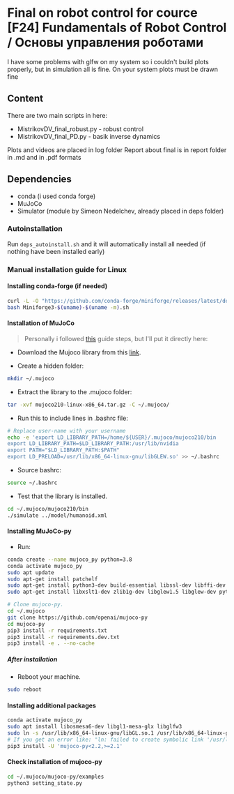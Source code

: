 # Final on robot control for cource \[F24\] Fundamentals of Robot Control / Основы управления роботами

I have some problems with glfw on my system so i couldn't build plots properly, but in simulation all is fine. On your system plots must be drawn fine

## Content
There are two main scripts in here:
- MistrikovDV_final_robust.py - robust control
- MistrikovDV_final_PD.py - basik inverse dynamics

Plots and videos are placed in log folder
Report about final is in report folder in .md and in .pdf formats

## Dependencies
- conda (i used conda forge)
- MuJoCo
- Simulator (module by Simeon Nedelchev, already placed in deps folder)

### Autoinstallation
Run `deps_autoinstall.sh` and it will automatically install all needed (if nothing have been installed early)

### Manual installation guide for Linux
#### Installing conda-forge (if needed)

``` bash
curl -L -O "https://github.com/conda-forge/miniforge/releases/latest/download/Miniforge3-$(uname)-$(uname -m).sh"
bash Miniforge3-$(uname)-$(uname -m).sh
```

#### Installation of MuJoCo
> Personally i followed [this](https://gist.github.com/saratrajput/60b1310fe9d9df664f9983b38b50d5da) guide steps, but I'll put it directly here:
- Download the Mujoco library from this [link](https://mujoco.org/download/mujoco210-linux-x86_64.tar.gz).

- Create a hidden folder:
``` bash
mkdir ~/.mujoco
```

- Extract the library to the .mujoco folder:
```bash
tar -xvf mujoco210-linux-x86_64.tar.gz -C ~/.mujoco/
```

- Run this to include lines in .bashrc file:
```bash
# Replace user-name with your username
echo -e 'export LD_LIBRARY_PATH=/home/${USER}/.mujoco/mujoco210/bin 
export LD_LIBRARY_PATH=$LD_LIBRARY_PATH:/usr/lib/nvidia 
export PATH="$LD_LIBRARY_PATH:$PATH" 
export LD_PRELOAD=/usr/lib/x86_64-linux-gnu/libGLEW.so' >> ~/.bashrc
```

- Source bashrc:
```bash
source ~/.bashrc
```

- Test that the library is installed.
```bash
cd ~/.mujoco/mujoco210/bin
./simulate ../model/humanoid.xml
```

#### Installing MuJoCo-py
- Run:
```bash
conda create --name mujoco_py python=3.8
conda activate mujoco_py
sudo apt update
sudo apt-get install patchelf
sudo apt-get install python3-dev build-essential libssl-dev libffi-dev libxml2-dev  
sudo apt-get install libxslt1-dev zlib1g-dev libglew1.5 libglew-dev python3-pip

# Clone mujoco-py.
cd ~/.mujoco
git clone https://github.com/openai/mujoco-py
cd mujoco-py
pip3 install -r requirements.txt
pip3 install -r requirements.dev.txt
pip3 install -e . --no-cache
```

##### After installation
- Reboot your machine.
```bash
sudo reboot
```

#### Installing additional packages
```bash
conda activate mujoco_py
sudo apt install libosmesa6-dev libgl1-mesa-glx libglfw3
sudo ln -s /usr/lib/x86_64-linux-gnu/libGL.so.1 /usr/lib/x86_64-linux-gnu/libGL.so
# If you get an error like: "ln: failed to create symbolic link '/usr/lib/x86_64-linux-gnu/libGL.so': File exists", it's okay to proceed
pip3 install -U 'mujoco-py<2.2,>=2.1'
```

#### Check installation of mujoco-py
```bash
cd ~/.mujoco/mujoco-py/examples
python3 setting_state.py
```
